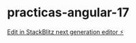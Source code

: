 # practicas-angular-17

[Edit in StackBlitz next generation editor ⚡️](https://stackblitz.com/~/github.com/LMDev024/practicas-angular-17)